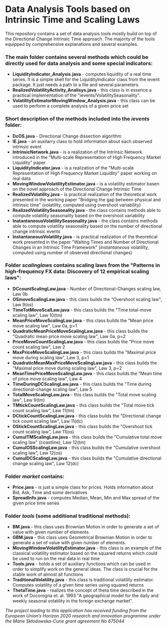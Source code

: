 # Data Analysis Tools based on Intrinsic Time and Scaling Laws

This repository contains a set of data analysis tools mostly build on top of the Directional Change Intrinsic Time approach.
The majority of the tools equipped by comprehensive explanations and several examples.

<h3>The main folder contains several methods which could be directly used for data analysis and some special indicators:</h3>

<ul>
<li><strong>LiquidityIndicator_Analysis.java</strong> - computes liquidity of a real time series. It is a simple shell for the LiquidityIndicator class from the ievent package. It just needs a path to a file and several parameters.</li>
<li><strong>RealizedVolatilityActivity_Analisys.java</strong> - this class is in essence a practical implementation of the "ievents/VolatilitySeasonality".</li>
<li><strong>VolatilityEstimatorMovingWindow_Analysis.java</strong> - this class can be used to perform a complete analysis of a given price set</li>
</ul>


<h3>Short description of the methods included into the <em>ievents</em> folder:</h3>

<ul>
<li><strong>DcOS.java</strong> - Directional Change dissection algorithm</li>
<li><strong>IE.java</strong> - an auxilarry class to hold information about each observed intrinsic event</li>
<li><strong>IntrinsicNetwork.java</strong> - is a realization of the Intrinsic Network introduced in the "Multi-scale Representation of High Frequency Market Liquidity" paper</li>
<li><strong>LiquidityIndicator.java</strong> - is a realization of the "Multi-scale Representation of High Frequency Market Liquidity" paper working on real data</li>
<li><strong>MovingWindowVolatilityEstimator.java</strong> - is a volatility estimator basen on the novel approach of the Directional Change Intrinsic Time</li>
<li><strong>RealizedVolatility.java</strong> - is practical realization of the theoretical work presented in the working paper "Bridging the gap between physical and intrinsic time" (volatility, computed using overshoot variability)</li>
<li><strong>RealizedVolatilitySeasonality.java</strong> - the class contains methods able to compute volatility seasonality based on the overshoot variability</li>
<li><strong>InatantaneousVolatilitySeasonality.java</strong> - the class contains methods able to compute volatility seasonality based on the number of directional change intrinsic events</li>
<li><strong>InstantaneousVolatility.java</strong> - is practical realization of the theoretical work presented in the paper "Waiting Times and Number of Directional Changes in an Intrinsic Time Framework" (<em>instantaneous</em> volatility, computed using number of observed directional changes)</li>
</ul>

<h3>Folder <em>scalinglaws</em> contains scaling laws from the "Patterns in high-frequency FX data: Discovery of 12 empirical scaling laws":</h3>
<ul>
<li><strong>DCcountScalingLaw.java</strong> - Number of Directional-Changes scaling law, Law 0b </li>
<li><strong>OSmoveScalingLaw.java</strong> - this class builds the "Overshoot scaling law", Law 9(os)</li>
<li><strong>TimeTotMoveScalLaw.java</strong> - this class builds the "Time total-move scaling law", Law 10(tm)</li>
<li><strong>MeanPriceMoveScalingLaw.java</strong> - this class builds the "Mean price move scaling law", Law 0a, p=1</li>
<li><strong>QuadraticMeanPriceMoveScalingLaw.java</strong> - this class builds the "Quadratic mean price move scaling law", Law 0a, p=2</li>
<li><strong>PriceMoveCountScalingLaw.java</strong> - this class builds the "Price move count scaling law", Law 2</li>
<li><strong>MaxPriceMoveScalingLaw.java</strong> - this class builds the "Maximal price move during scaling law", Law 3, p=1</li>
<li><strong>QuadraticMeanMaxPriceMoveScalingLaw.java</strong> - this class builds the "Maximal price move during scaling law", Law 3, p=2</li>
<li><strong>MeanTimePriceMoveScalingLaw.java</strong> - this class builds the "Mean time of price move scaling law", Law 4</li>
<li><strong>TimeDuringDCScalingLaw.java</strong> - this class builds the "Time during directional-change scaling law", Law 5</li>
<li><strong>TotalMoveScalingLaw.java</strong> - this class builds the "Total move scaling law", Law 9(tm)</li>
<li><strong>TMtickCountScalingLaw.java</strong> - this class builds the "Total move tick count scaling law", Law 11(tm)</li>
<li><strong>DCtickCountScalingLaw.java</strong> - this class builds the "Directional change tick count scaling law", Law 11(dc)</li>
<li><strong>OStickCountScalingLaw.java</strong> - this class builds the "Overshoot tick count scaling law", Law 11(os)</li>
<li><strong>CumulTMScalingLaw.java</strong> - this class builds the "Cumulative total move scaling law" (coastline), Law 12(tm)</li>
<li><strong>CumulOSScalingLaw.java</strong> - this class builds the "Cumulative overshoot scaling law", Law 12(os)</li>
<li><strong>CumulDCScalingLaw.java</strong> - this class builds the "Cumulative directional change scaling law", Law 12(dc)</li>


</ul>

<h3>Folder <em>market</em> contains:</h3>

<ul>
<li><strong>Price.java</strong> - is just a simple class for prices. Holds information about Bid, Ask, Time and some derivatives</li>
<li><strong>SpreadInfo.java</strong> - computes Median, Mean, Min and Max spread of the given price time series</li>
</ul>

<h3>Folder <em>tools</em> (some additional traditional methods):</h3>

<ul>
<li><strong>BM.java</strong> - this class uses Brownian Motion in order to generate a set of value with given number of elements.</li>
<li><strong>GBM.java</strong> - this class uses Geometrical Brownian Motion in order to generate a set of value with given number of elements.</li>
<li><strong>MovingWindowVolatilityEstimator.java</strong> - this class is an example of the classical volatility estimator based on the squared returns which could be used to run on the real data in real time</li>
<li><strong>Tools.java</strong> - holds a set of auxiliary functions which can be used in order to simplify work on the general ideas. The class is crucial for the stable work of almost all functions</li>
<li><strong>TraditionalVolatility.java</strong> - this class is traditional volatility estimator. Computes volatility of a given time series using squared returns</li>
<li><strong>ThetaTime.java</strong> - realizes the concept of theta time described in the work of Docorogna et. al. 1993 "A geographical model for the daily and weekly seasonal volatility in the foreign exchange market".</li>
</ul>

<em>The project leading to this application has received funding from the European Union’s Horizon 2020 research and innovation programme under the Marie Skłodowska-Curie grant agreement No 675044</em>

